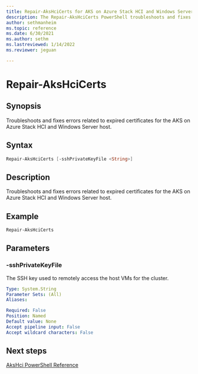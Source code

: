 ```yaml
---
title: Repair-AksHciCerts for AKS on Azure Stack HCI and Windows Server
description: The Repair-AksHciCerts PowerShell troubleshoots and fixes errors related to expired certificates for the AKS on Azure Stack HCI and Windows Server host.
author: sethmanheim
ms.topic: reference
ms.date: 6/30/2021
ms.author: sethm 
ms.lastreviewed: 1/14/2022
ms.reviewer: jeguan

---
```


# Repair-AksHciCerts

## Synopsis
Troubleshoots and fixes errors related to expired certificates for the AKS on Azure Stack HCI and Windows Server host.

## Syntax

```powershell
Repair-AksHciCerts [-sshPrivateKeyFile <String>] 
```

## Description
Troubleshoots and fixes errors related to expired certificates for the AKS on Azure Stack HCI and Windows Server host.

## Example

```powershell
Repair-AksHciCerts
```

## Parameters

### -sshPrivateKeyFile
The SSH key used to remotely access the host VMs for the cluster.

```yaml
Type: System.String
Parameter Sets: (All)
Aliases:

Required: False
Position: Named
Default value: None
Accept pipeline input: False
Accept wildcard characters: False
```

## Next steps

[AksHci PowerShell Reference](index.md)
